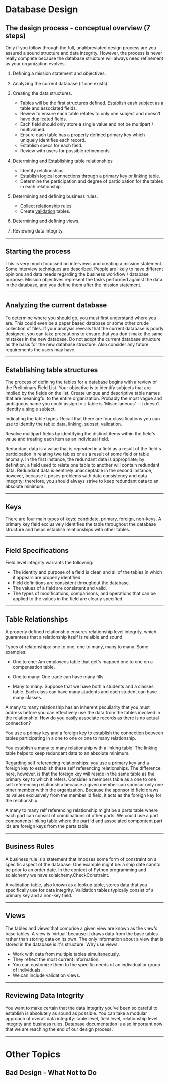 # Database Design

## The design process - conceptual overview (7 steps)

Only if you follow through the full, unabbreviated design process are you assured a sound structure and data integrity.
However, the process is never really complete because the database structure will always need refinement as your organization evolves. 

1. Defining a mission statement and objectives.

2. Analyzing the current database (if one exists).

3. Creating the data structures.
   
   * Tables will be the first structures defined. Establish eash subject as a table and associated fields.
   * Review to ensure each table relates to only one subject and doesn't have duplicated fields.
   * Each field should only store a single value and not be multipart / multivalued.
   * Ensure each table has a properly defined primary key which uniquely identifies each record.
   * Establish specs for each field.
   * Review with users for possible refinements.

4. Determining and Establishing table relationships
   
   * Identify relationships.
   * Establish logical connections through a primary key or linking table.
   * Determine the participation and degree of participation for the tables in each relationship.

5. Determining and defining business rules.
   
   * Collect relationship rules.
   * Create [validation](https://www.databasejournal.com/features/mssql/article.php/3811831/Using-Check-Constraints-to-Validate-Data-in-SQL-Server.htm) tables.

6. Determining and defining views.

7. Reviewing data integrity.

---

## Starting the process

This is very much focussed on interviews and creating a mission statement.
Some interview techniques are described.
People are likely to have different opinions and data needs regarding the business workflow / database purpose.
Mission objectives represent the tasks performed against the data in the database, and you define them after the mission statement.

---

## Analyzing the current database

To determine where you should go, you must first understand where you are.
This could even be a paper based database or some other crude collection of files.
If your analysis reveals that the current database is poorly designed, you can take precautions to ensure that you don't make the same mistakes in the new database. Do not adopt the current database structure as the basis for the new database structure.
Also consider any future requirements the users may have.

---

## Establishing table structures

The process of defining the tables for a database begins with a review of the Preliminary Field List. Your objective is to identify subjects that are implied by the fields on the list.
Create unique and descriptive table names that are meaningful to the entire organization. Probably the most vague and ambiguous name you could assign to a table is 'Miscellaneous' - it doesn't identify a single subject.

Indicating the table types. Recall that there are four classifications you can use to identify the table: data, linking, subset, validation.

Resolve multipart fields by identifying the distinct items within the field's value and treating each item as an individual field.

Redundant data is a value that is repeated in a field as a result of the field's participation in relating two tables or as a result of some field or table anomaly.  In the first instance, the redundant data is appropriate; by definition, a field used to relate one table to another will contain redundant data. Redundant data is eentirely unacceptable in the second instance, however, because it poses problems with data consistency and data integrity; therefore, you should always strive to keep redundant data to an absolute minimum. 

---

## Keys

There are four main types of keys: candidate, primary, foreign, non-keys. A primary key field exclusively identifies the table throughout the database structure and helps establish relationships with other tables.

---

## Field Specifications

Field level integrity warrants the following:

* The identity and purpose of a field is clear, and all of the tables in which it appears are properly identified.
* Field definitions are consistent throughout the database.
* The values of a field are consistent and valid.
* The types of modifications, comparisons, and operations that can be applied to the values in the field are clearly specified.

---

## Table Relationships

A properly defined relationship ensures relationship level integrity, which guarantees that a relationship itself is relaible and sound.



Types of relatonships: one to one, one to many, many to many. Some examples:

* One to one: Am employees table that get's mapped one to one on a compensation table.

* One to many: One trade can have many fills.

* Many to many: Suppose that we have both a students and a classes table. Each class can have many students and each student can have many classes.

A many to many relationship has an inherent peculiarity that you must address before you can effectively use the data from the tables involved in the relationship: How do you easily associate records as there is no actual connection?

You use a primay key and a foreign key to establish the connection between tables participating in a one to one or one to many relationship.

You establish a many to many relationship with a linking table. The linking table helps to keep redundant data to an absolute minimum.

Regarding self referencing relationships: you use a primary key and a foreign key to establish these self referencing relationships. The difference here, however, is that the foreign key will reside in the same table as the primary key to which it refers. Consider a members table as a one to one self referencing relationship because a given member can sponsor only one other member within the organization.  Because the sponsor id field draws its values exclusively from the member id field, it acts as the foreign key for the relationship.

A many to many relf referencing relationship might be a parts table where each part can consist of combinations of other parts. We could use a part components linking table where the part id and associated compontent part ids are foreign keys from the parts table.

---
## Business Rules
A business rule is a statement that imposes some form of constraint on a specific aspect of the database. One example might be: a ship date cannto be prior to an order date. In the context of Python programming and sqlalchemy we have sqlalchemy.CheckConstraint.

A validation table, also known as a lookup table, stores data that you specifically use for data integrity. Validation tables typically consist of a primary key and a non-key field.

---
## Views
The tables and views that comprise a given view are known as the view's base tables. A view is 'virtual' because it draws data from the base tables rather than storing data on its own. The only information about a view that is stored in the database is it's structure. Why use views:
* Work with data from multiple tables simultaneously.
* They reflect the most current information.
* You can customize them to the specific needs of an individual or group of individuals.
* We can include validation views.

---
## Reviewing Data Integrity
You want to make certain that the data integrity you've been so careful to establish is absolutely as sound as possible. You can take a modular approach of overall data integrity: table level, field level, relationship level integrity and business rules. Database documentation is also important now that we are reaching the end of our design process.

---
# Other Topics
## Bad Design - What Not to Do
